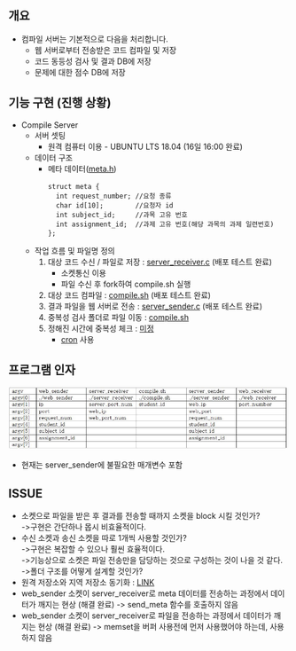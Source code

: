 ## 개요
- 컴파일 서버는 기본적으로 다음을 처리합니다.
  - 웹 서버로부터 전송받은 코드 컴파일 및 저장
  - 코드 동등성 검사 및 결과 DB에 저장
  - 문제에 대한 점수 DB에 저장

## 기능 구현 (진행 상황)
- Compile Server
  - 서버 셋팅
    - 원격 컴퓨터 이용 - UBUNTU LTS 18.04 (16일 16:00 완료)
  - 데이터 구조
    - 메타 데이터([meta.h](https://github.com/BJ-Lim/hlsw-hackathon/blob/master/Server/src/meta.h))
      ```
      struct meta {
        int request_number; //요청 종류
        char id[10];        //요청자 id
        int subject_id;     //과목 고유 번호
        int assignment_id;  //과제 고유 번호(해당 과목의 과제 일련번호)
      };
      ```
  - 작업 흐름 및 파일명 정의
    1. 대상 코드 수신 / 파일로 저장 : [server_receiver.c](https://github.com/BJ-Lim/hlsw-hackathon/blob/master/Server/src/server_receiver.c) (배포 테스트 완료)
        - 소켓통신 이용
        - 파일 수신 후 fork하여 compile.sh 실행
    2. 대상 코드 컴파일 : [compile.sh](https://github.com/BJ-Lim/hlsw-hackathon/blob/master/Server/src/compile.sh) (배포 테스트 완료)
    3. 결과 파일을 웹 서버로 전송 : [server_sender.c](https://github.com/BJ-Lim/hlsw-hackathon/blob/master/Server/src/server_sender.c) (배포 테스트 완료)
    4. 중복성 검사 폴더로 파일 이동 : [compile.sh]()
    5. 정해진 시간에 중복성 체크 : [미정]()
        - [cron](https://zetawiki.com/wiki/%EB%A6%AC%EB%88%85%EC%8A%A4_%EB%B0%98%EB%B3%B5_%EC%98%88%EC%95%BD%EC%9E%91%EC%97%85_cron,_crond,_crontab) 사용
        
## 프로그램 인자
![screen_shot](https://github.com/BJ-Lim/hlsw-hackathon/blob/master/capture/%ED%94%84%EB%A1%9C%EA%B7%B8%EB%9E%A8%20%EC%9D%B8%EC%9E%90.JPG)
- 현재는 server_sender에 불필요한 매개변수 포함
  
## ISSUE
- 소켓으로 파일을 받은 후 결과를 전송할 때까지 소켓을 block 시킬 것인가?</br>
  ->구현은 간단하나 몹시 비효율적이다.
- 수신 소켓과 송신 소켓을 따로 1개씩 사용할 것인가?</br>
  ->구현은 복잡할 수 있으나 훨씬 효율적이다.</br>
  ->기능상으로 소켓은 파일 전송만을 담당하는 것으로 구성하는 것이 나을 것 같다.</br>
  ->폴더 구조를 어떻게 설계할 것인가?
- 원격 저장소와 지역 저장소 동기화 : [LINK](https://mylko72.gitbooks.io/git/content/remote/remote_sync.html)
- web_sender 소켓이 server_receiver로 meta 데이터를 전송하는 과정에서 데이터가 깨지는 현상 (해결 완료)
  -> send_meta 함수를 호출하지 않음
- web_sender 소켓이 server_receiver로 파일을 전송하는 과정에서 데이터가 깨지는 현상 (해결 완료)
  -> memset을 버퍼 사용전에 먼저 사용했어야 하는데, 사용하지 않음
  
